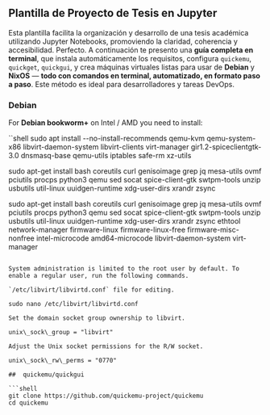 ## Plantilla de Proyecto de Tesis en Jupyter

Esta plantilla facilita la organización y desarrollo de una tesis académica utilizando Jupyter Notebooks, promoviendo la claridad, coherencia y accesibilidad.
Perfecto. A continuación te presento una **guía completa en terminal**, que instala automáticamente los requisitos, configura `quickemu`, `quickget`, `quickgui`, y crea máquinas virtuales listas para usar de **Debian** y **NixOS** — **todo con comandos en terminal, automatizado, en formato paso a paso**. Este método es ideal para desarrolladores y tareas DevOps.


### Debian

For **Debian bookworm+** on Intel / AMD you need to install:

``shell
sudo apt install --no-install-recommends qemu-kvm qemu-system-x86 libvirt-daemon-system libvirt-clients virt-manager gir1.2-spiceclientgtk-3.0 dnsmasq-base qemu-utils iptables safe-rm xz-utils

sudo apt-get install bash coreutils curl genisoimage grep jq mesa-utils ovmf pciutils procps python3 qemu sed socat spice-client-gtk swtpm-tools unzip usbutils util-linux uuidgen-runtime xdg-user-dirs xrandr zsync 

sudo apt-get install bash coreutils curl genisoimage grep jq mesa-utils ovmf pciutils procps python3 qemu sed socat spice-client-gtk swtpm-tools unzip usbutils util-linux uuidgen-runtime xdg-user-dirs xrandr zsync ethtool network-manager firmware-linux firmware-linux-free firmware-misc-nonfree intel-microcode amd64-microcode libvirt-daemon-system virt-manager
```

System administration is limited to the root user by default. To enable a regular user, run the following commands.

`/etc/libvirt/libvirtd.conf` file for editing.

sudo nano /etc/libvirt/libvirtd.conf

Set the domain socket group ownership to libvirt.

unix\_sock\_group = "libvirt"

Adjust the Unix socket permissions for the R/W socket.

unix\_sock\_rw\_perms = "0770"

##  quickemu/quickgui

```shell
git clone https://github.com/quickemu-project/quickemu
cd quickemu
```
